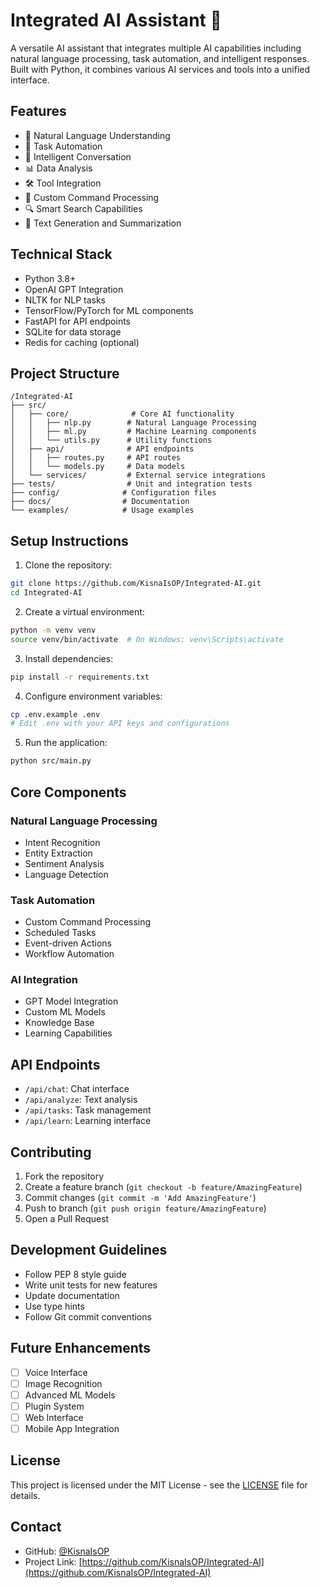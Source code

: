# Integrated AI Assistant 🤖

A versatile AI assistant that integrates multiple AI capabilities including natural language processing, task automation, and intelligent responses. Built with Python, it combines various AI services and tools into a unified interface.

## Features

- 🧠 Natural Language Understanding
- 🔄 Task Automation
- 💬 Intelligent Conversation
- 📊 Data Analysis
- 🛠️ Tool Integration
- 🎯 Custom Command Processing
- 🔍 Smart Search Capabilities
- 📝 Text Generation and Summarization

## Technical Stack
- Python 3.8+
- OpenAI GPT Integration
- NLTK for NLP tasks
- TensorFlow/PyTorch for ML components
- FastAPI for API endpoints
- SQLite for data storage
- Redis for caching (optional)

## Project Structure
```
/Integrated-AI
├── src/
│   ├── core/              # Core AI functionality
│   │   ├── nlp.py        # Natural Language Processing
│   │   ├── ml.py         # Machine Learning components
│   │   └── utils.py      # Utility functions
│   ├── api/              # API endpoints
│   │   ├── routes.py     # API routes
│   │   └── models.py     # Data models
│   └── services/         # External service integrations
├── tests/                # Unit and integration tests
├── config/              # Configuration files
├── docs/                # Documentation
└── examples/            # Usage examples
```

## Setup Instructions

1. Clone the repository:
```bash
git clone https://github.com/KisnaIsOP/Integrated-AI.git
cd Integrated-AI
```

2. Create a virtual environment:
```bash
python -m venv venv
source venv/bin/activate  # On Windows: venv\Scripts\activate
```

3. Install dependencies:
```bash
pip install -r requirements.txt
```

4. Configure environment variables:
```bash
cp .env.example .env
# Edit .env with your API keys and configurations
```

5. Run the application:
```bash
python src/main.py
```

## Core Components

### Natural Language Processing
- Intent Recognition
- Entity Extraction
- Sentiment Analysis
- Language Detection

### Task Automation
- Custom Command Processing
- Scheduled Tasks
- Event-driven Actions
- Workflow Automation

### AI Integration
- GPT Model Integration
- Custom ML Models
- Knowledge Base
- Learning Capabilities

## API Endpoints

- `/api/chat`: Chat interface
- `/api/analyze`: Text analysis
- `/api/tasks`: Task management
- `/api/learn`: Learning interface

## Contributing
1. Fork the repository
2. Create a feature branch (`git checkout -b feature/AmazingFeature`)
3. Commit changes (`git commit -m 'Add AmazingFeature'`)
4. Push to branch (`git push origin feature/AmazingFeature`)
5. Open a Pull Request

## Development Guidelines
- Follow PEP 8 style guide
- Write unit tests for new features
- Update documentation
- Use type hints
- Follow Git commit conventions

## Future Enhancements
- [ ] Voice Interface
- [ ] Image Recognition
- [ ] Advanced ML Models
- [ ] Plugin System
- [ ] Web Interface
- [ ] Mobile App Integration

## License
This project is licensed under the MIT License - see the [LICENSE](LICENSE) file for details.

## Contact
- GitHub: [@KisnaIsOP](https://github.com/KisnaIsOP)
- Project Link: [https://github.com/KisnaIsOP/Integrated-AI](https://github.com/KisnaIsOP/Integrated-AI)
